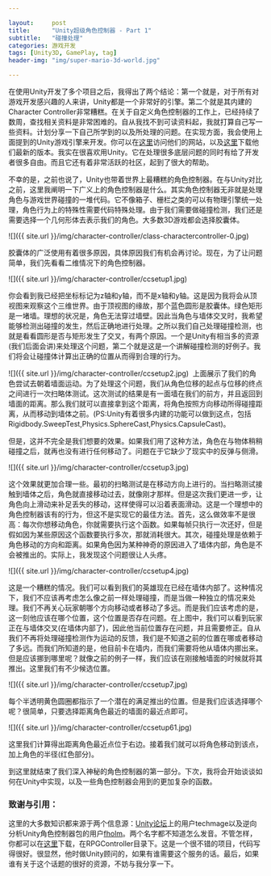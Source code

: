 ```yaml
---

layout:     post
title:      "Unity超级角色控制器 - Part 1"
subtitle:   "碰撞处理"
categories: 游戏开发
tags: [Unity3D, GamePlay, tag]
header-img: "img/super-mario-3d-world.jpg"

---
```


在使用Unity开发了多个项目之后，我得出了两个结论：第一个就是，对于所有对游戏开发感兴趣的人来讲，Unity都是一个非常好的引擎。第二个就是其内建的Character Controller非常糟糕。在关于自定义角色控制器的工作上，已经持续了数周，查找相关资料是非常困难的。自从我找不到可读资料起，我就打算自己写一些资料。计划分享一下自己所学到的以及所处理的问题。在实现方面，我会使用上面提到的Unity游戏引擎来开发。你可以在[这里](https://unity3d.com)访问他们的网站，以及[这里](https://unity3d.com/unity/download)下载他们最新的版本。我实在很喜欢用Unity。它在处理很多底层问题的同时有给了开发者很多自由。而且它还有着非常活跃的社区，起到了很大的帮助。

不幸的是，之前也说了，Unity也带着世界上最糟糕的角色控制器。在与Unity对比之前，这里我阐明一下广义上的角色控制器是什么。其实角色控制器无非就是处理角色与游戏世界碰撞的一堆代码。它不像箱子、栅栏之类的可以有物理引擎统一处理，角色行为上的特殊性需要代码特殊处理。由于我们需要做碰撞检测，我们还是需要选择一个几何形体去表示我们的角色。大多数3D游戏都会选择胶囊体。

![]({{ site.url }}/img/character-controller/class-charactercontroller-0.jpg)

胶囊体的广泛使用有着很多原因，具体原因我们有机会再讨论。现在，为了让问题简单，我们先看看二维情况下的角色控制器。

![]({{ site.url }}/img/character-controller/ccsetup1.jpg)

你会看到我已经把坐标标记为z轴和y轴，而不是x轴和y轴。这是因为我将会从顶视图来观察这个三维世界。由于顶视图的缘故，那个蓝色圆形是胶囊体。绿色矩形是一堵墙。理想的状况是，角色无法穿过墙壁。因此当角色与墙体交叉时，我希望能够检测出碰撞的发生，然后正确地进行处理。之所以我们自己处理碰撞检测，也就是看看圆形是否与矩形发生了交叉，有两个原因。一个是Unity有相当多的资源(我们后面会讲)来处理这个问题，第二个就是这是一个讲解碰撞检测的好例子。我们将会让碰撞体计算出正确的位置从而得到合理的行为。

![]({{ site.url }}/img/character-controller/ccsetup2.jpg)
 上面展示了我们的角色尝试去朝着墙面运动。为了处理这个问题，我们从角色位移的起点与位移的终点之间进行一次扫略体测试。这次测试的结果是有一面墙在我们的前方，并且返回到墙面的距离。那么我们就可以直接拿到这个距离，将角色按照方向移动所得碰撞距离，从而移动到墙体之前。(PS:Unity有着很多内建的功能可以做到这点，包括Rigidbody.SweepTest,Physics.SphereCast,Physics.CapsuleCast)。

但是，这并不完全是我们想要的效果。如果我们用了这种方法，角色在与物体稍稍碰撞之后，就再也没有进行任何移动了。问题在于它缺少了现实中的反弹与侧滑。

![]({{ site.url }}/img/character-controller/ccsetup3.jpg)

这个效果就更加合理一些。最初的扫略测试是在移动方向上进行的。当扫略测试接触到墙体之后，角色就直接移动过去，就像刚才那样。但是这次我们更进一步，让角色向上滑动来补足丢失的移动，这样使得可以沿着表面滑动。这是一个理想中的角色控制器该有的行为，但这不是实现它的最佳方法。首先，这么做效率不是很高：每次你想移动角色，你就需要执行这个函数。如果每帧只执行一次还好，但是假如因为某些原因这个函数要执行多次，那就消耗很大。其次，碰撞处理是依赖于角色移动的方向和距离。如果角色因为某种神奇的原因进入了墙体内部，角色是不会被推出的。实际上，我发现这个问题很让人头疼。

![]({{ site.url }}/img/character-controller/ccsetup4.jpg)

这是一个糟糕的情况。我们可以看到我们的英雄现在已经在墙体内部了。这种情况下，我们不应该再考虑怎么像之前一样处理碰撞，而是当做一种独立的情况来处理。我们不再关心玩家朝哪个方向移动或者移动了多远。而是我们应该考虑的是，这一刻他应该在哪个位置，这个位置是否存在问题。在上图中，我们可以看到玩家正在与墙体交叉(在墙体内部了)，因此他当前位置存在问题，并且需要修正。自从我们不再将处理碰撞检测作为运动的反馈，我们是不知道之前的位置在哪或者移动了多远。而我们所知道的是，他目前卡在墙内，而我们需要将他从墙体内挪出来。但是应该挪到哪里呢？就像之前的例子一样，我们应该在刚接触墙面的时候就将其推出。这里我们有不少候选位置。

![]({{ site.url }}/img/character-controller/ccsetup7.jpg)

每个半透明黄色圆圈都指示了一个潜在的满足推出的位置。但是我们应该选择哪个呢？很简单，只要选择距离角色最近的墙面的最近点即可。

![]({{ site.url }}/img/character-controller/ccsetup61.jpg)

这里我们计算得出距离角色最近点位于右边。接着我们就可以将角色移动到该点，加上角色的半径(红色部分)。

到这里就结束了我们深入神秘的角色控制器的第一部分。下次，我将会开始谈谈如何在Unity中实现，以及一些角色控制器会用到的更加复杂的函数。

### 致谢与引用：

这里的大多数知识都来源于两个信息源：[Unity论坛](http://forum.unity3d.com/threads/197073-Custom-SweepTest-Collidion-Detection-hELP)上的用户techmage以及逆向分析Unity角色控制器包的用户[fholm](http://forum.unity3d.com/members/59346-fholm)。两个名字都不知道怎么发音。不管怎样，你都可以在[这里](https://github.com/fholm/unityassets)下载，在RPGController目录下。这是一个很不错的项目，代码写得很好。很显然，他时做Unity顾问的，如果有谁需要这个服务的话。最后，如果谁有关于这个话题的很好的资源，不妨与我分享一下。


